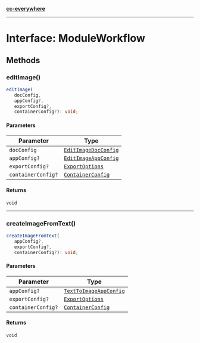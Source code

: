 [**cc-everywhere**](../../../../../../index.md)

***

# Interface: ModuleWorkflow

## Methods

### editImage()

```ts
editImage(
   docConfig, 
   appConfig?, 
   exportConfig?, 
   containerConfig?): void;
```

#### Parameters

| Parameter | Type |
| ------ | ------ |
| `docConfig` | [`EditImageDocConfig`](../../../../../../shared/src/types/module/doc-config-types/interfaces/edit-image-doc-config.md) |
| `appConfig?` | [`EditImageAppConfig`](../../../../../../shared/src/types/module/app-config-types/interfaces/edit-image-app-config.md) |
| `exportConfig?` | [`ExportOptions`](../../../../../../shared/src/types/export-config-types/type-aliases/export-options.md) |
| `containerConfig?` | [`ContainerConfig`](../../../../../../shared/src/types/container-config-types/type-aliases/container-config.md) |

#### Returns

`void`

***

### createImageFromText()

```ts
createImageFromText(
   appConfig?, 
   exportConfig?, 
   containerConfig?): void;
```

#### Parameters

| Parameter | Type |
| ------ | ------ |
| `appConfig?` | [`TextToImageAppConfig`](../../../../../../shared/src/types/module/app-config-types/interfaces/text-to-image-app-config.md) |
| `exportConfig?` | [`ExportOptions`](../../../../../../shared/src/types/export-config-types/type-aliases/export-options.md) |
| `containerConfig?` | [`ContainerConfig`](../../../../../../shared/src/types/container-config-types/type-aliases/container-config.md) |

#### Returns

`void`
